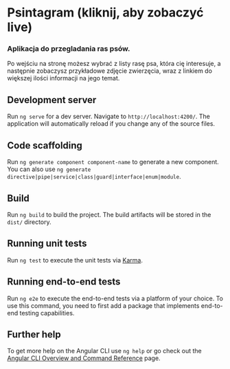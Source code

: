 # Psintagram (kliknij, aby zobaczyć live)

### Aplikacja do przegladania ras psów.
Po wejściu na stronę możesz wybrać z listy rasę psa, która cię interesuje, a następnie zobaczysz przykładowe zdjęcie zwierzęcia, wraz z linkiem do większej ilości informacji na jego temat. 

[Psintagram]: <https://psintagram.netlify.app//>

## Development server

Run `ng serve` for a dev server. Navigate to `http://localhost:4200/`. The application will automatically reload if you change any of the source files.

## Code scaffolding

Run `ng generate component component-name` to generate a new component. You can also use `ng generate directive|pipe|service|class|guard|interface|enum|module`.

## Build

Run `ng build` to build the project. The build artifacts will be stored in the `dist/` directory.

## Running unit tests

Run `ng test` to execute the unit tests via [Karma](https://karma-runner.github.io).

## Running end-to-end tests

Run `ng e2e` to execute the end-to-end tests via a platform of your choice. To use this command, you need to first add a package that implements end-to-end testing capabilities.

## Further help

To get more help on the Angular CLI use `ng help` or go check out the [Angular CLI Overview and Command Reference](https://angular.io/cli) page.

